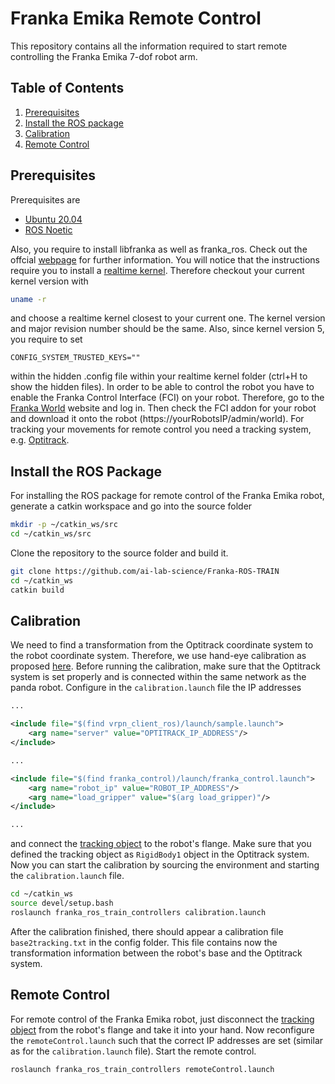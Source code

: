 # Franka Emika Remote Control

This repository contains all the information required to start remote controlling the Franka Emika 7-dof robot arm. 



## Table of Contents

1. [Prerequisites](#prerequisites) 
2. [Install the ROS package](#installpackage)
3. [Calibration](#calibration)
4. [Remote Control](#remotecontrol)



## Prerequisites <a name="prerequisites"></a>

Prerequisites are 

- [Ubuntu 20.04](https://ubuntu.com/tutorials/install-ubuntu-desktop#1-overview)
- [ROS Noetic](http://wiki.ros.org/noetic/Installation/Ubuntu)

Also, you require to install libfranka as well as franka_ros. Check out the offcial [webpage](https://frankaemika.github.io/docs/installation_linux.html) for further information. You will notice that the instructions require you to install a [realtime kernel](https://mirrors.edge.kernel.org/pub/linux/kernel/projects/rt/). Therefore checkout your current kernel version with
```bash
uname -r
```
and choose a realtime kernel closest to your current one. The kernel version and major revision number should be the same. Also, since kernel version 5, you require to set 
```
CONFIG_SYSTEM_TRUSTED_KEYS=""
```
within the hidden .config file within your realtime kernel folder (ctrl+H to show the hidden files). In order to be able to control the robot you have to enable the Franka Control Interface (FCI) on your robot. Therefore, go to the [Franka World](https://www.franka.de/franka-world) website and log in. Then check the FCI addon for your robot and download it onto the robot (https://yourRobotsIP/admin/world). For tracking your movements for remote control you need a tracking system, e.g. [Optitrack](https://optitrack.com/).


## Install the ROS Package <a name="installpackage"></a>

For installing the ROS package for remote control of the Franka Emika robot, generate a catkin workspace and go into the source folder

```bash
mkdir -p ~/catkin_ws/src
cd ~/catkin_ws/src
```

Clone the repository to the source folder and build it.

````bash
git clone https://github.com/ai-lab-science/Franka-ROS-TRAIN
cd ~/catkin_ws
catkin build
````



## Calibration <a name="calibration"></a>

We need to find a transformation from the Optitrack coordinate system to the robot coordinate system. Therefore, we use hand-eye calibration as proposed [here](https://onlinelibrary.wiley.com/doi/full/10.1002/rcs.1427). Before running the calibration, make sure that the Optitrack system is set properly and is connected within the same network as the panda robot. Configure in the `calibration.launch` file the IP addresses

````xml
...

<include file="$(find vrpn_client_ros)/launch/sample.launch">
	<arg name="server" value="OPTITRACK_IP_ADDRESS"/>
</include>

...

<include file="$(find franka_control)/launch/franka_control.launch">
	<arg name="robot_ip" value="ROBOT_IP_ADDRESS"/>
    <arg name="load_gripper" value="$(arg load_gripper)"/>
</include>

...
````

and connect the [tracking object](../../tree/master/files/cad) to the robot's flange. Make sure that you defined the tracking object as `RigidBody1` object in the Optitrack system. Now you can start the calibration by sourcing the environment and starting the `calibration.launch` file.

````bash
cd ~/catkin_ws
source devel/setup.bash
roslaunch franka_ros_train_controllers calibration.launch
````

 After the calibration finished, there should appear a calibration file `base2tracking.txt` in the config folder. This file contains now the transformation information between the robot's base and the Optitrack system.



## Remote Control <a name="remotecontrol"></a>

For remote control of the Franka Emika robot, just disconnect the [tracking object](../../tree/master/files/cad) from the robot's flange and take it into your hand. Now reconfigure the `remoteControl.launch` such that the correct IP addresses are set (similar as for the `calibration.launch` file). Start the remote control.

````bash
roslaunch franka_ros_train_controllers remoteControl.launch
````

